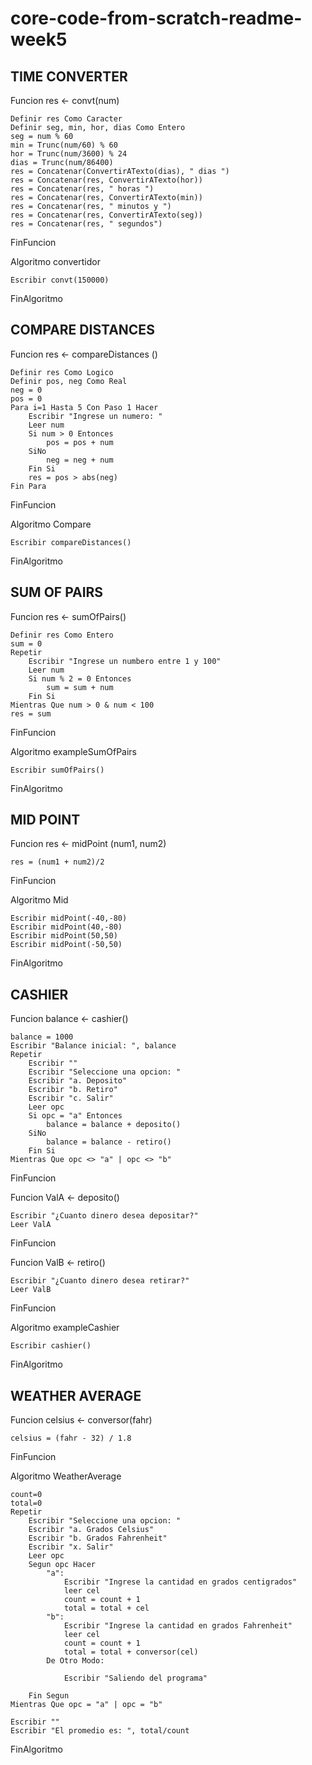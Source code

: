 # core-code-from-scratch-readme-week5

## TIME CONVERTER

Funcion res <- convt(num)

	Definir res Como Caracter
	Definir seg, min, hor, dias Como Entero
	seg = num % 60
	min = Trunc(num/60) % 60
	hor = Trunc(num/3600) % 24
	dias = Trunc(num/86400)
	res = Concatenar(ConvertirATexto(dias), " dias ")
	res = Concatenar(res, ConvertirATexto(hor))
	res = Concatenar(res, " horas ")
	res = Concatenar(res, ConvertirATexto(min))
	res = Concatenar(res, " minutos y ")
	res = Concatenar(res, ConvertirATexto(seg))
	res = Concatenar(res, " segundos")
	
FinFuncion

Algoritmo convertidor

	Escribir convt(150000)
  
FinAlgoritmo

## COMPARE DISTANCES

Funcion res <- compareDistances ()

	Definir res Como Logico
	Definir pos, neg Como Real
	neg = 0
	pos = 0
	Para i=1 Hasta 5 Con Paso 1 Hacer
		Escribir "Ingrese un numero: "
		Leer num
		Si num > 0 Entonces
			pos = pos + num
		SiNo
			neg = neg + num
		Fin Si
		res = pos > abs(neg)
	Fin Para
	
FinFuncion

Algoritmo Compare

	Escribir compareDistances()
	
FinAlgoritmo

## SUM OF PAIRS

Funcion res <- sumOfPairs()

	Definir res Como Entero
	sum = 0
	Repetir
		Escribir "Ingrese un numbero entre 1 y 100"
		Leer num
		Si num % 2 = 0 Entonces
			sum = sum + num
		Fin Si
	Mientras Que num > 0 & num < 100
	res = sum
	
FinFuncion

Algoritmo exampleSumOfPairs
	
	Escribir sumOfPairs()
	
FinAlgoritmo

## MID POINT

Funcion res <- midPoint (num1, num2)
	
	res = (num1 + num2)/2
	
FinFuncion

Algoritmo Mid

	Escribir midPoint(-40,-80)
	Escribir midPoint(40,-80)
	Escribir midPoint(50,50)
	Escribir midPoint(-50,50)
	
FinAlgoritmo

## CASHIER

Funcion balance <- cashier()

	balance = 1000
	Escribir "Balance inicial: ", balance
	Repetir
		Escribir ""
		Escribir "Seleccione una opcion: "
		Escribir "a. Deposito"
		Escribir "b. Retiro"
		Escribir "c. Salir"
		Leer opc
		Si opc = "a" Entonces
			balance = balance + deposito()
		SiNo
			balance = balance - retiro()
		Fin Si
	Mientras Que opc <> "a" | opc <> "b"
	
FinFuncion

Funcion ValA <- deposito()

	Escribir "¿Cuanto dinero desea depositar?"
	Leer ValA
	
FinFuncion

Funcion ValB <- retiro()

	Escribir "¿Cuanto dinero desea retirar?"
	Leer ValB
	
FinFuncion

Algoritmo exampleCashier

	Escribir cashier()
	
FinAlgoritmo

## WEATHER AVERAGE

Funcion celsius <- conversor(fahr)

	celsius = (fahr - 32) / 1.8
	
FinFuncion

Algoritmo WeatherAverage

	count=0
	total=0
	Repetir
		Escribir "Seleccione una opcion: "
		Escribir "a. Grados Celsius"
		Escribir "b. Grados Fahrenheit"
		Escribir "x. Salir"
		Leer opc
		Segun opc Hacer
			"a":
				Escribir "Ingrese la cantidad en grados centigrados"
				leer cel
				count = count + 1
				total = total + cel
			"b":
				Escribir "Ingrese la cantidad en grados Fahrenheit"
				leer cel
				count = count + 1
				total = total + conversor(cel)
			De Otro Modo:
				
				Escribir "Saliendo del programa"
				
		Fin Segun
	Mientras Que opc = "a" | opc = "b"
	
	Escribir ""
	Escribir "El promedio es: ", total/count
	
FinAlgoritmo

